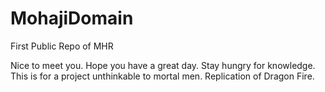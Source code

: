 # MohajiDomain
First Public Repo of MHR

Nice to meet you. Hope you have a great day. Stay hungry for knowledge. <br>
This is for a project unthinkable to mortal men. Replication of Dragon Fire.
